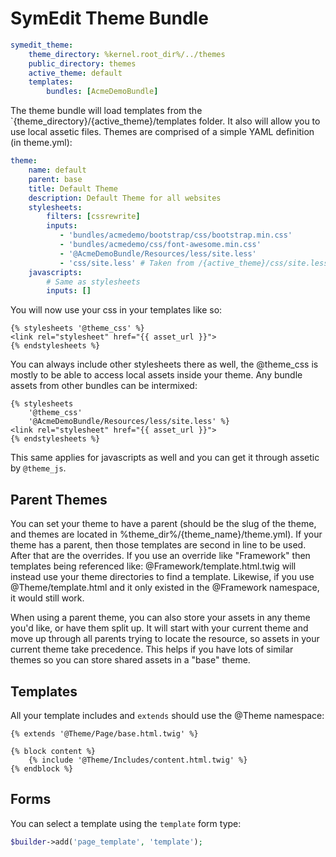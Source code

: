 # SymEdit Theme Bundle

```yaml
symedit_theme:
    theme_directory: %kernel.root_dir%/../themes
    public_directory: themes
    active_theme: default
    templates:
        bundles: [AcmeDemoBundle]
```

The theme bundle will load templates from the `{theme_directory}/{active_theme}/templates
folder. It also will allow you to use local assetic files. Themes are comprised
of a simple YAML definition (in theme.yml):

```yaml
theme:
    name: default
    parent: base
    title: Default Theme
    description: Default Theme for all websites
    stylesheets:
        filters: [cssrewrite]
        inputs:
           - 'bundles/acmedemo/bootstrap/css/bootstrap.min.css'
           - 'bundles/acmedemo/css/font-awesome.min.css'
           - '@AcmeDemoBundle/Resources/less/site.less'
           - 'css/site.less' # Taken from /{active_theme}/css/site.less
    javascripts:
        # Same as stylesheets
        inputs: []
```

You will now use your css in your templates like so:

```jinja
{% stylesheets '@theme_css' %}
<link rel="stylesheet" href="{{ asset_url }}">
{% endstylesheets %}
```

You can always include other stylesheets there as well, the @theme_css is mostly
to be able to access local assets inside your theme. Any bundle assets from
other bundles can be intermixed:

```jinja
{% stylesheets
    '@theme_css'
    '@AcmeDemoBundle/Resources/less/site.less' %}
<link rel="stylesheet" href="{{ asset_url }}">
{% endstylesheets %}
```

This same applies for javascripts as well and you can get it through assetic
by `@theme_js`.

## Parent Themes

You can set your theme to have a parent (should be the slug of the theme, and
themes are located in %theme_dir%/{theme_name}/theme.yml). If your theme has a
parent, then those templates are second in line to be used. After that are the
overrides. If you use an override like "Framework" then templates being
referenced like: @Framework/template.html.twig will instead use your theme
directories to find a template. Likewise, if you use @Theme/template.html and
it only existed in the @Framework namespace, it would still work.

When using a parent theme, you can also store your assets in any theme you'd
like, or have them split up. It will start with your current theme and move
up through all parents trying to locate the resource, so assets in your current
theme take precedence. This helps if you have lots of similar themes so you can
store shared assets in a "base" theme.

## Templates

All your template includes and `extends` should use the @Theme namespace:

```jinja
{% extends '@Theme/Page/base.html.twig' %}

{% block content %}
    {% include '@Theme/Includes/content.html.twig' %}
{% endblock %}
```

## Forms

You can select a template using the `template` form type:

```php
$builder->add('page_template', 'template');
```